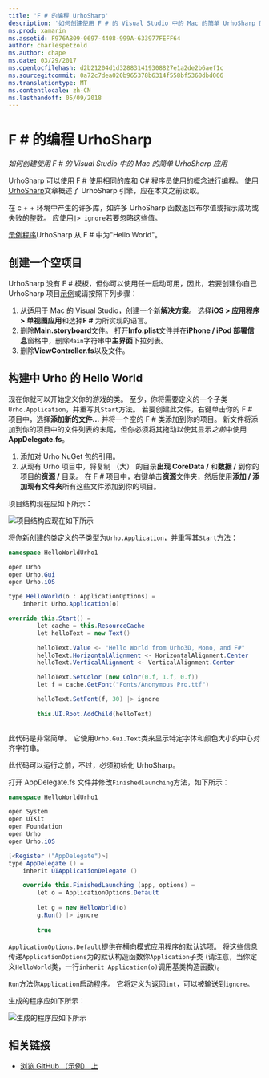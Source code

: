```yaml
---
title: 'F # 的编程 UrhoSharp'
description: '如何创建使用 F # 的 Visual Studio 中的 Mac 的简单 UrhoSharp 应用'
ms.prod: xamarin
ms.assetid: F976AB09-0697-4408-999A-633977FEFF64
author: charlespetzold
ms.author: chape
ms.date: 03/29/2017
ms.openlocfilehash: d2b21204d1d328831419308827e1a2de2b6aef1c
ms.sourcegitcommit: 0a72c7dea020b965378b6314f558bf5360dbd066
ms.translationtype: MT
ms.contentlocale: zh-CN
ms.lasthandoff: 05/09/2018
---
```

# <a name="programming-urhosharp-with-f"></a>F # 的编程 UrhoSharp

_如何创建使用 F # 的 Visual Studio 中的 Mac 的简单 UrhoSharp 应用_

UrhoSharp 可以使用 F # 使用相同的库和 C# 程序员使用的概念进行编程。 [使用 UrhoSharp](~/graphics-games/urhosharp/using.md)文章概述了 UrhoSharp 引擎，应在本文之前读取。

在 c + + 环境中产生的许多库，如许多 UrhoSharp 函数返回布尔值或指示成功或失败的整数。 应使用`|> ignore`若要忽略这些值。

[示例程序](https://github.com/xamarin/recipes/tree/master/cross-platform/urho/urho-fsharp/HelloWorldUrhoFsharp)UrhoSharp 从 F # 中为"Hello World"。

## <a name="creating-an-empty-project"></a>创建一个空项目

UrhoSharp 没有 F # 模板，但你可以使用任一启动可用，因此，若要创建你自己 UrhoSharp 项目[示例](https://github.com/xamarin/recipes/tree/master/cross-platform/urho/urho-fsharp/HelloWorldUrhoFsharp)或请按照下列步骤：

1. 从适用于 Mac 的 Visual Studio，创建一个新**解决方案**。 选择**iOS > 应用程序 > 单视图应用**和选择**F #** 为所实现的语言。 
1. 删除**Main.storyboard**文件。 打开**Info.plist**文件并在**iPhone / iPod 部署信息**窗格中，删除`Main`字符串中**主界面**下拉列表。
1. 删除**ViewController.fs**以及文件。

## <a name="building-hello-world-in-urho"></a>构建中 Urho 的 Hello World

现在你就可以开始定义你的游戏的类。 至少，你将需要定义的一个子类`Urho.Application`，并重写其`Start`方法。 若要创建此文件，右键单击你的 F # 项目中，选择**添加新的文件...** 并将一个空的 F # 类添加到你的项目。 新文件将添加到你的项目中的文件列表的末尾，但你必须将其拖动以使其显示*之前*中使用**AppDelegate.fs**。

1. 添加对 Urho NuGet 包的引用。
1. 从现有 Urho 项目中，将复制 （大） 的目录**出现 CoreData /** 和**数据 /** 到你的项目的**资源 /** 目录。 在 F # 项目中，右键单击**资源**文件夹，然后使用**添加 / 添加现有文件夹**所有这些文件添加到你的项目。

项目结构现在应如下所示：

![](fsharp-images/solutionpane.png "项目结构应现在如下所示")

将你新创建的类定义的子类型为`Urho.Application`，并重写其`Start`方法：

```csharp
namespace HelloWorldUrho1

open Urho
open Urho.Gui
open Urho.iOS

type HelloWorld(o : ApplicationOptions) =
    inherit Urho.Application(o) 

override this.Start() = 
        let cache = this.ResourceCache
        let helloText = new Text()

        helloText.Value <- "Hello World from Urho3D, Mono, and F#"
        helloText.HorizontalAlignment <- HorizontalAlignment.Center
        helloText.VerticalAlignment <- VerticalAlignment.Center

        helloText.SetColor (new Color(0.f, 1.f, 0.f))
        let f = cache.GetFont("Fonts/Anonymous Pro.ttf")

        helloText.SetFont(f, 30) |> ignore
                  
        this.UI.Root.AddChild(helloText)
            
```

此代码是非常简单。 它使用`Urho.Gui.Text`类来显示特定字体和颜色大小的中心对齐字符串。 

此代码可以运行之前，不过，必须初始化 UrhoSharp。 

打开 AppDelegate.fs 文件并修改`FinishedLaunching`方法，如下所示：

```csharp
namespace HelloWorldUrho1

open System
open UIKit
open Foundation
open Urho
open Urho.iOS

[<Register ("AppDelegate")>]
type AppDelegate () =
    inherit UIApplicationDelegate ()

    override this.FinishedLaunching (app, options) =
        let o = ApplicationOptions.Default
     
        let g = new HelloWorld(o)
        g.Run() |> ignore
       
        true
```

`ApplicationOptions.Default`提供在横向模式应用程序的默认选项。 将这些信息传递`ApplicationOptions`为的默认构造函数你`Application`子类 (请注意，当你定义`HelloWorld`类，一行`inherit Application(o)`调用基类构造函数)。 

`Run`方法你`Application`启动程序。 它将定义为返回`int`，可以被输送到`ignore`。 

生成的程序应如下所示：

![](fsharp-images/helloworldfsharp.png "生成的程序应如下所示")








## <a name="related-links"></a>相关链接

- [浏览 GitHub （示例） 上](https://github.com/xamarinhttps://developer.xamarin.com/recipes/tree/master/cross-platform/urho/urho-fsharp/HelloWorldUrhoFsharp)
